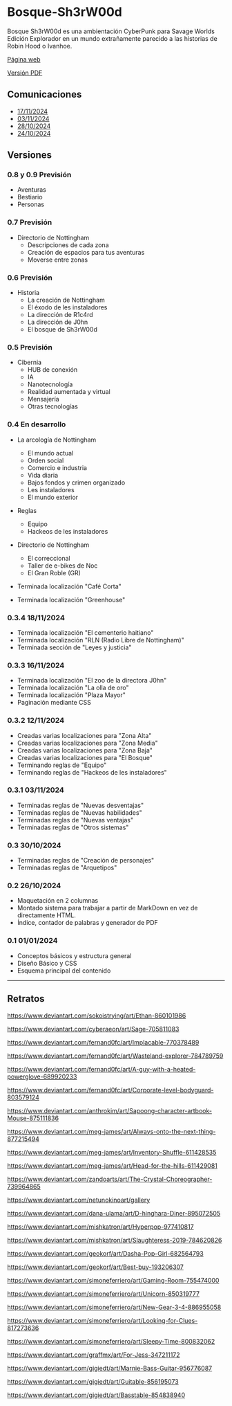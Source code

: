 # Bosque-Sh3rW00d

Bosque Sh3rW00d es una ambientación CyberPunk para Savage Worlds Edición Explorador en un mundo extrañamente parecido a las historias de Robin Hood o Ivanhoe.

[Página web](https://bosque.gwannon.com)

[Versión PDF](https://bosque.gwannon.com/pdf/)

## Comunicaciones

* [17/11/2024](https://bsky.app/profile/gwannon.bsky.social/post/3lb6c2saa722y)
* [03/11/2024](https://x.com/gwannon/status/1853177857385853120)
* [28/10/2024](https://x.com/gwannon/status/1850939298516000832)
* [24/10/2024](https://x.com/gwannon/status/1849562024122122618)

## Versiones

### 0.8 y 0.9 Previsión

* Aventuras
* Bestiario
* Personas

### 0.7 Previsión

* Directorio de Nottingham
  * Descripciones de cada zona
  * Creación de espacios para tus aventuras
  * Moverse entre zonas

### 0.6 Previsión

* Historia
  * La creación de Nottingham
  * El éxodo de les instaladores
  * La dirección de R1c4rd
  * La dirección de J0hn
  * El bosque de Sh3rW00d

### 0.5 Previsión

* Cibernia
  * HUB de conexión
  * IA
  * Nanotecnología
  * Realidad aumentada y virtual
  * Mensajería
  * Otras tecnologías

### 0.4 En desarrollo

* La arcología de Nottingham
  * El mundo actual
  * Orden social
  * Comercio e industria
  * Vida diaria
  * Bajos fondos y crimen organizado
  * Les instaladores
  * El mundo exterior
* Reglas
  * Equipo
  * Hackeos de les instaladores
* Directorio de Nottingham
  * El correccional
  * Taller de e-bikes de Noc
  * El Gran Roble (GR)

* Terminada localización "Café Corta"
* Terminada localización "Greenhouse"

### 0.3.4 18/11/2024

* Terminada localización "El cementerio haitiano"
* Terminada localización "RLN (Radio Libre de Nottingham)"
* Terminada sección de "Leyes y justicia"

### 0.3.3 16/11/2024

* Terminada localización "El zoo de la directora J0hn"
* Terminada localización "La olla de oro"
* Terminada localización "Plaza Mayor"
* Paginación mediante CSS

### 0.3.2 12/11/2024

* Creadas varias localizaciones para "Zona Alta"
* Creadas varias localizaciones para "Zona Media"
* Creadas varias localizaciones para "Zona Baja"
* Creadas varias localizaciones para "El Bosque"
* Terminando reglas de "Equipo"
* Terminando reglas de "Hackeos de les instaladores"

### 0.3.1 03/11/2024

* Terminadas reglas de "Nuevas desventajas"
* Terminadas reglas de "Nuevas habilidades"
* Terminadas reglas de "Nuevas ventajas"
* Terminadas reglas de "Otros sistemas"

### 0.3 30/10/2024

* Terminadas reglas de "Creación de personajes"
* Terminadas reglas de "Arquetipos"

### 0.2 26/10/2024

* Maquetación en 2 columnas
* Montado sistema para trabajar a partir de MarkDown en vez de directamente HTML. 
* Índice, contador de palabras y generador de PDF

### 0.1 01/01/2024

* Conceptos básicos y estructura general
* Diseño Básico y CSS
* Esquema principal del contenido

***

## Retratos

https://www.deviantart.com/sokoistrying/art/Ethan-860101986

https://www.deviantart.com/cyberaeon/art/Sage-705811083

https://www.deviantart.com/fernand0fc/art/Implacable-770378489

https://www.deviantart.com/fernand0fc/art/Wasteland-explorer-784789759

https://www.deviantart.com/fernand0fc/art/A-guy-with-a-heated-powerglove-689920233

https://www.deviantart.com/fernand0fc/art/Corporate-level-bodyguard-803579124

https://www.deviantart.com/anthrokim/art/Sapoong-character-artbook-Mouse-875111836

https://www.deviantart.com/meg-james/art/Always-onto-the-next-thing-877215494

https://www.deviantart.com/meg-james/art/Inventory-Shuffle-611428535

https://www.deviantart.com/meg-james/art/Head-for-the-hills-611429081

https://www.deviantart.com/zandoarts/art/The-Crystal-Choreographer-739964865

https://www.deviantart.com/netunokinoart/gallery

https://www.deviantart.com/dana-ulama/art/D-hinghara-Diner-895072505

https://www.deviantart.com/mishkatron/art/Hyperpop-977410817

https://www.deviantart.com/mishkatron/art/Slaughteress-2019-784620826

https://www.deviantart.com/geokorf/art/Dasha-Pop-Girl-682564793

https://www.deviantart.com/geokorf/art/Best-buy-193206307

https://www.deviantart.com/simoneferriero/art/Gaming-Room-755474000

https://www.deviantart.com/simoneferriero/art/Unicorn-850319777

https://www.deviantart.com/simoneferriero/art/New-Gear-3-4-886955058

https://www.deviantart.com/simoneferriero/art/Looking-for-Clues-817273636

https://www.deviantart.com/simoneferriero/art/Sleepy-Time-800832062

https://www.deviantart.com/graffmx/art/For-Jess-347211172

https://www.deviantart.com/gigiedt/art/Marnie-Bass-Guitar-956776087

https://www.deviantart.com/gigiedt/art/Guitable-856195073

https://www.deviantart.com/gigiedt/art/Basstable-854838940